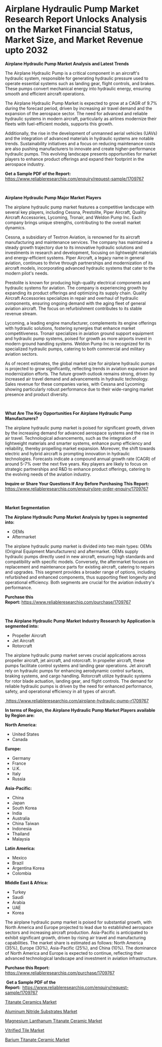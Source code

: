 <p><h1>Airplane Hydraulic Pump Market Research Report Unlocks Analysis on the Market Financial Status, Market Size, and Market Revenue upto 2032</h1></p><p><strong>Airplane Hydraulic Pump Market Analysis and Latest Trends</strong></p>
<p><p>The Airplane Hydraulic Pump is a critical component in an aircraft's hydraulic system, responsible for generating hydraulic pressure used to operate essential systems such as landing gear, flight controls, and brakes. These pumps convert mechanical energy into hydraulic energy, ensuring smooth and efficient aircraft operations. </p><p>The Airplane Hydraulic Pump Market is expected to grow at a CAGR of 9.7% during the forecast period, driven by increasing air travel demand and the expansion of the aerospace sector. The need for advanced and reliable hydraulic systems in modern aircraft, particularly as airlines modernize their fleets with fuel-efficient models, supports this growth. </p><p>Additionally, the rise in the development of unmanned aerial vehicles (UAVs) and the integration of advanced materials in hydraulic systems are notable trends. Sustainability initiatives and a focus on reducing maintenance costs are also pushing manufacturers to innovate and create higher-performance hydraulic pumps. This evolving landscape presents opportunities for market players to enhance product offerings and expand their footprint in the aerospace industry.</p></p>
<p><strong>Get a Sample PDF of the Report:&nbsp;</strong> <a href="https://www.reliableresearchiq.com/enquiry/request-sample/1709767?utm_campaign=1144&utm_medium=2&utm_source=Github&utm_content=ia&utm_term=27032025&utm_id=airplane-hydraulic-pump">https://www.reliableresearchiq.com/enquiry/request-sample/1709767</a></p>
<p>&nbsp;</p>
<p><strong>Airplane Hydraulic Pump Major Market Players</strong></p>
<p><p>The airplane hydraulic pump market features a competitive landscape with several key players, including Cessna, Prestolite, Piper Aircraft, Quality Aircraft Accessories, Lycoming, Tronair, and Weldon Pump Inc. Each company brings unique strengths, contributing to the overall market dynamics.</p><p>Cessna, a subsidiary of Textron Aviation, is renowned for its aircraft manufacturing and maintenance services. The company has maintained a steady growth trajectory due to its innovative hydraulic solutions and investments in research and development, focusing on lightweight materials and energy-efficient systems. Piper Aircraft, a legacy name in general aviation, continues to thrive through partnerships and modernization of its aircraft models, incorporating advanced hydraulic systems that cater to the modern pilot's needs.</p><p>Prestolite is known for producing high-quality electrical components and hydraulic systems for aviation. The company is experiencing growth by expanding its product offerings and optimizing its supply chain. Quality Aircraft Accessories specializes in repair and overhaul of hydraulic components, ensuring ongoing demand with the aging fleet of general aviation aircraft. The focus on refurbishment contributes to its stable revenue stream.</p><p>Lycoming, a leading engine manufacturer, complements its engine offerings with hydraulic solutions, fostering synergies that enhance market competitiveness. Tronair specializes in aviation ground support equipment and hydraulic pump systems, poised for growth as more airports invest in modern ground handling systems. Weldon Pump Inc is recognized for its specialized hydraulic pumps, catering to both commercial and military aviation sectors.</p><p>As of recent estimates, the global market size for airplane hydraulic pumps is projected to grow significantly, reflecting trends in aviation expansion and modernization efforts. The future growth outlook remains strong, driven by increased air travel demand and advancements in hydraulic technology. Sales revenue for these companies varies, with Cessna and Lycoming showing particularly robust performance due to their wide-ranging market presence and product diversity.</p></p>
<p>&nbsp;</p>
<p><strong>What Are The Key Opportunities For Airplane Hydraulic Pump Manufacturers?</strong></p>
<p><p>The airplane hydraulic pump market is poised for significant growth, driven by the increasing demand for advanced aerospace systems and the rise in air travel. Technological advancements, such as the integration of lightweight materials and smarter systems, enhance pump efficiency and reliability, thereby propelling market expansion. Moreover, the shift towards electric and hybrid aircraft is prompting innovation in hydraulic technologies. Forecasts indicate a compound annual growth rate (CAGR) of around 5-7% over the next five years. Key players are likely to focus on strategic partnerships and R&D to enhance product offerings, catering to the evolving needs of the aviation industry.</p></p>
<p><strong>Inquire or Share Your Questions If Any Before Purchasing This Report:</strong> <a href="https://www.reliableresearchiq.com/enquiry/pre-order-enquiry/1709767?utm_campaign=1144&utm_medium=2&utm_source=Github&utm_content=ia&utm_term=27032025&utm_id=airplane-hydraulic-pump">https://www.reliableresearchiq.com/enquiry/pre-order-enquiry/1709767</a></p>
<p>&nbsp;</p>
<p><strong>Market Segmentation</strong></p>
<p><strong>The Airplane Hydraulic Pump Market Analysis by types is segmented into:</strong></p>
<p><ul><li>OEMs</li><li>Aftermarket</li></ul></p>
<p><p>The airplane hydraulic pump market is divided into two main types: OEMs (Original Equipment Manufacturers) and aftermarket. OEMs supply hydraulic pumps directly used in new aircraft, ensuring high standards and compatibility with specific models. Conversely, the aftermarket focuses on replacement and maintenance parts for existing aircraft, catering to repairs and upgrades. This segment provides a broader range of options, including refurbished and enhanced components, thus supporting fleet longevity and operational efficiency. Both segments are crucial for the aviation industry's performance.</p></p>
<p><strong>Purchase this Report:&nbsp;</strong><a href="https://www.reliableresearchiq.com/purchase/1709767?utm_campaign=1144&utm_medium=2&utm_source=Github&utm_content=ia&utm_term=27032025&utm_id=airplane-hydraulic-pump">https://www.reliableresearchiq.com/purchase/1709767</a></p>
<p>&nbsp;</p>
<p><strong>The Airplane Hydraulic Pump Market Industry Research by Application is segmented into:</strong></p>
<p><ul><li>Propeller Aircraft</li><li>Jet Aircraft</li><li>Rotorcraft</li></ul></p>
<p><p>The airplane hydraulic pump market serves crucial applications across propeller aircraft, jet aircraft, and rotorcraft. In propeller aircraft, these pumps facilitate control systems and landing gear operations. Jet aircraft rely on hydraulic pumps for enhancing aerodynamic control surfaces, braking systems, and cargo handling. Rotorcraft utilize hydraulic systems for rotor blade actuation, landing gear, and flight controls. The demand for reliable hydraulic pumps is driven by the need for enhanced performance, safety, and operational efficiency in all types of aircraft.</p></p>
<p><a href="https://www.reliableresearchiq.com/airplane-hydraulic-pump-r1709767?utm_campaign=1144&utm_medium=2&utm_source=Github&utm_content=ia&utm_term=27032025&utm_id=airplane-hydraulic-pump">&nbsp;https://www.reliableresearchiq.com/airplane-hydraulic-pump-r1709767</a></p>
<p><strong>In terms of Region, the Airplane Hydraulic Pump Market Players available by Region are:</strong></p>
<p>
    <p> <strong> North America: </strong>
        <ul>
            <li>United States</li>
            <li>Canada</li>
        </ul>
        </p> 
    <p> <strong> Europe: </strong>
        <ul>
            <li>Germany</li>
            <li>France</li>
            <li>U.K.</li>
            <li>Italy</li>
            <li>Russia</li>
        </ul>
        </p> 
    <p> <strong> Asia-Pacific: </strong>
        <ul>
            <li>China</li>
            <li>Japan</li>
            <li>South Korea</li>
            <li>India</li>
            <li>Australia</li>
            <li>China Taiwan</li>
            <li>Indonesia</li>
            <li>Thailand</li>
            <li>Malaysia</li>
        </ul>
        </p> 
    <p> <strong> Latin America: </strong>
        <ul>
            <li>Mexico</li>
            <li>Brazil</li>
            <li>Argentina Korea</li>
            <li>Colombia</li>
        </ul>
        </p> 
    <p> <strong> Middle East & Africa: </strong>
        <ul>
            <li>Turkey</li>
            <li>Saudi</li>
            <li>Arabia</li>
            <li>UAE</li>
            <li>Korea</li>
        </ul>
    </p>
    </p>
<p><p>The airplane hydraulic pump market is poised for substantial growth, with North America and Europe projected to lead due to established aerospace sectors and increasing aircraft production. Asia-Pacific is anticipated to exhibit significant growth, driven by rising air travel and manufacturing capabilities. The market share is estimated as follows: North America (35%), Europe (30%), Asia-Pacific (25%), and China (10%). The dominance of North America and Europe is expected to continue, reflecting their advanced technological landscape and investment in aviation infrastructure.</p></p>
<p><strong>Purchase this Report: </strong><a href="https://www.reliableresearchiq.com/purchase/1709767?utm_campaign=1144&utm_medium=2&utm_source=Github&utm_content=ia&utm_term=27032025&utm_id=airplane-hydraulic-pump">https://www.reliableresearchiq.com/purchase/1709767</a></p>
<p>&nbsp;<strong>Get a Sample PDF of the Report:&nbsp;&nbsp;</strong><a href="https://www.reliableresearchiq.com/enquiry/request-sample/1709767?utm_campaign=1144&utm_medium=2&utm_source=Github&utm_content=ia&utm_term=27032025&utm_id=airplane-hydraulic-pump">https://www.reliableresearchiq.com/enquiry/request-sample/1709767</a></p>
<p><strong></strong></p>
<p><p><a href="https://github.com/hiwanatalak/Market-Research-Report-List-1/blob/main/titanate-ceramics-market.md?utm_campaign=1144&utm_medium=2&utm_source=Github&utm_content=ia&utm_term=27032025&utm_id=airplane-hydraulic-pump">Titanate Ceramics Market</a></p><p><a href="https://github.com/damjiederyd/Market-Research-Report-List-1/blob/main/aluminum-nitride-substrates-market.md?utm_campaign=1144&utm_medium=2&utm_source=Github&utm_content=ia&utm_term=27032025&utm_id=airplane-hydraulic-pump">Aluminum Nitride Substrates Market</a></p><p><a href="https://github.com/mukaithaisia/Market-Research-Report-List-1/blob/main/magnesium-lanthanum-titanate-ceramic-market.md?utm_campaign=1144&utm_medium=2&utm_source=Github&utm_content=ia&utm_term=27032025&utm_id=airplane-hydraulic-pump">Magnesium Lanthanum Titanate Ceramic Market</a></p><p><a href="https://github.com/failarustic/Market-Research-Report-List-1/blob/main/vitrified-tile-market.md?utm_campaign=1144&utm_medium=2&utm_source=Github&utm_content=ia&utm_term=27032025&utm_id=airplane-hydraulic-pump">Vitrified Tile Market</a></p><p><a href="https://github.com/claracpegios/Market-Research-Report-List-1/blob/main/barium-titanate-ceramic-market.md?utm_campaign=1144&utm_medium=2&utm_source=Github&utm_content=ia&utm_term=27032025&utm_id=airplane-hydraulic-pump">Barium Titanate Ceramic Market</a></p></p>